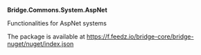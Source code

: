 **Bridge.Commons.System.AspNet**

Functionalities for AspNet systems

The package is available at https://f.feedz.io/bridge-core/bridge-nuget/nuget/index.json